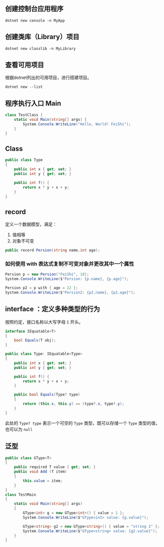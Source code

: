 
## 创建控制台应用程序

```pwsh
dotnet new console -n MyApp
```

## 创建类库（Library）项目

```pwsh
dotnet new classlib -n MyLibrary
```

## 查看可用项目

根据dotnet列出的可用项目，进行搭建项目。

```pwsh
dotnet new --list
```

## 程序执行入口 Main

```cs
class TestClass { 
    static void Main(string[] args) {
        System.Console.WriteLine("Hello, World! FeiShi");
    }
}
```

## Class

```cs
public class Type
{
    public int x { get; set; }
    public int y { get; set; }

    public int f() {
        return x * y + x + y;
    }
}
```

## record

定义一个数据模型，满足：
1. 值相等
2. 对象不可变

```cs
public record Persion(string name,int age);
```

### 如何使用 with 表达式复制不可变对象并更改其中一个属性

```cs
Persion p = new Persion("FeiShi", 18);
System.Console.WriteLine($"Persion: {p.name}, {p.age}");

Persion p2 = p with { age = 22 };
System.Console.WriteLine($"Persion2: {p2.name}, {p2.age}");
```

## interface ：定义多种类型的行为

按照约定，接口名称以大写字母 `I` 开头。

```cs
interface IEquatable<T>
{
    bool Equals(T obj);
}

public class Type: IEquatable<Type>
{
    public int x { get; set; }
    public int y { get; set; }

    public int f() {
        return x * y + x + y;
    }

    public bool Equals(Type? type)
    {
        return (this.x, this.y) == (type?.x, type?.y);
    }
}
```

此处的 `Type? type` 表示一个可空的 `Type` 类型，既可以存储一个 `Type` 类型的值，也可以为 `null`

## 泛型

```cs
public class GType<T>
{
    public required T value { get; set; }
    public void Add (T item)
    {
        this.value = item;
    }
}
class TestMain 
{ 
    static void Main(string[] args) 
    {
        GType<int> g = new GType<int>() { value = 1 };
        System.Console.WriteLine($"GType<int> value: {g.value}");

        GType<string> g2 = new GType<string>() { value = "string 1" };
        System.Console.WriteLine($"GType<string> value: {g2.value}");
    }
}
```
